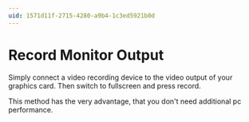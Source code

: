 ```yaml
---
uid: 1571d11f-2715-4280-a9b4-1c3ed5921b0d
---
```


# Record Monitor Output




Simply connect a video recording device to the video output of your graphics card. Then switch to fullscreen and press record.   

This method has the very advantage, that you don't need additional pc performance.  

